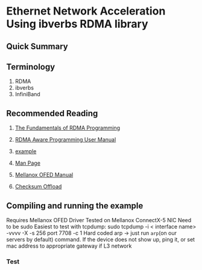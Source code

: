 # Ethernet Network Acceleration Using ibverbs RDMA library

## Quick Summary

## Terminology

1. RDMA
2. ibverbs
3. InfiniBand

## Recommended Reading

1. [The Fundamentals of RDMA Programming](https://academy.mellanox.com/en/course/rdma-programming-intro/?cm=446)

2. [RDMA Aware Programming User Manual](https://www.mellanox.com/related-docs/prod_software/RDMA_Aware_Programming_user_manual.pdf)

3. [example](https://community.mellanox.com/s/article/raw-ethernet-programming--basic-introduction---code-example)

4. [Man Page](https://man7.org/linux/man-pages/man3/ibv_create_flow.3.html)

5. [Mellanox OFED Manual](https://docs.mellanox.com/display/MLNXOFEDv461000/Ethernet+Network)

6. [Checksum Offload](https://manpages.debian.org/testing/libibverbs-dev/ibv_post_send.3.en.html)

## Compiling and running the example

Requires Mellanox OFED Driver
Tested on Mellanox ConnectX-5 NIC 
Need to be sudo
Easiest to test with tcpdump: sudo tcpdump -i < interface name> -vvvv -X -s 256 port 7708 -c 1
Hard coded arp -> just run `arp`(on our servers by default) command. If the device does not show up, ping it, or set mac address to appropriate gateway if L3 network

### Test